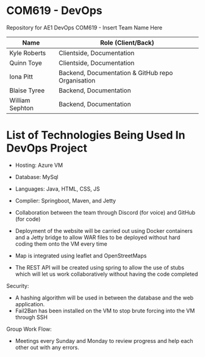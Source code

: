 # COM619 - DevOps
Repository for AE1 DevOps COM619 - Insert Team Name Here

| Name    | Role (Client/Back) |
| -------- | ------- |
| Kyle Roberts  | Clientside, Documentation    |
| Quinn Toye | Clientside, Documentation     |
| Iona Pitt    | Backend, Documentation & GitHub repo Organisation    |
| Blaise Tyree    | Backend, Documentation    |
| William Sephton  | Backend, Documentation    |

# List of Technologies Being Used In DevOps Project
- Hosting: Azure VM
- Database: MySql
- Languages: Java, HTML, CSS, JS
- Complier: Springboot, Maven, and Jetty

- Collaboration between the team through Discord (for voice) and GitHub (for code)
- Deployment of the website will be carried out using Docker containers and a Jetty bridge to allow WAR files to be deployed without hard coding them onto the VM every time
- Map is integrated using leaflet and OpenStreetMaps
- The REST API will be created using spring to allow the use of stubs which will let us work collaboratively without having the code completed

Security:
- A hashing algorithm will be used in between the database and the web application.
- Fail2Ban has been installed on the VM to stop brute forcing into the VM through SSH

Group Work Flow: 
- Meetings every Sunday and Monday to review progress and help each other out with any errors.
